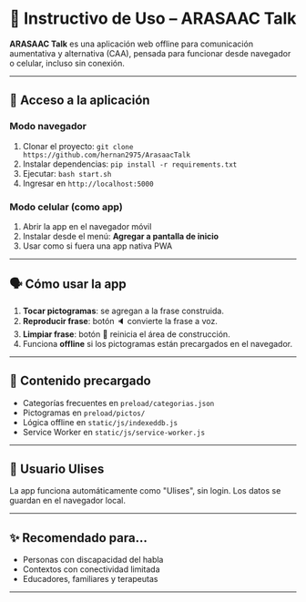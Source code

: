 # 🧠 Instructivo de Uso – ARASAAC Talk

**ARASAAC Talk** es una aplicación web offline para comunicación aumentativa y alternativa (CAA), pensada para funcionar desde navegador o celular, incluso sin conexión.

---

## 🚀 Acceso a la aplicación

### Modo navegador
1. Clonar el proyecto: `git clone https://github.com/hernan2975/ArasaacTalk`
2. Instalar dependencias: `pip install -r requirements.txt`
3. Ejecutar: `bash start.sh`
4. Ingresar en `http://localhost:5000`

### Modo celular (como app)
1. Abrir la app en el navegador móvil
2. Instalar desde el menú: **Agregar a pantalla de inicio**
3. Usar como si fuera una app nativa PWA

---

## 🗣️ Cómo usar la app

1. **Tocar pictogramas**: se agregan a la frase construida.
2. **Reproducir frase**: botón 🔈 convierte la frase a voz.
3. **Limpiar frase**: botón 🧹 reinicia el área de construcción.
4. Funciona **offline** si los pictogramas están precargados en el navegador.

---

## 📁 Contenido precargado

- Categorías frecuentes en `preload/categorias.json`
- Pictogramas en `preload/pictos/`
- Lógica offline en `static/js/indexeddb.js`
- Service Worker en `static/js/service-worker.js`

---

## 👤 Usuario Ulises

La app funciona automáticamente como "Ulises", sin login.
Los datos se guardan en el navegador local.

---

## ✨ Recomendado para...

- Personas con discapacidad del habla
- Contextos con conectividad limitada
- Educadores, familiares y terapeutas

---


